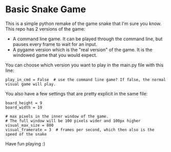 # Basic Snake Game
This is a simple python remake of the game snake that I'm sure you know.
This repo has 2 versions of the game:

 - A command line game. It can be played through the command line, but pauses every frame to wait for an input.
 - A pygame version which is the "real version" of the game. It is the windowed game that you would expect.

You can choose which version you want to play in the main.py file with this line:

    play_in_cmd = False  # use the command line game? If false, the normal visual game will play.
You also have a few settings that are pretty explicit in the same file:
```
board_height = 9
board_width = 19
    
# max pixels in the inner window of the game. 
# The full window will be 100 pixels wider and 100px higher   
visual_max_size = 800
visual_framerate = 3  # frames per second, which then also is the speed of the snake
```

Have fun playing :)
